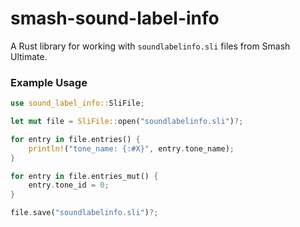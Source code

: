 # smash-sound-label-info

A Rust library for working with `soundlabelinfo.sli` files from Smash Ultimate.

### Example Usage

```rust
use sound_label_info::SliFile;

let mut file = SliFile::open("soundlabelinfo.sli")?;

for entry in file.entries() {
    println!("tone_name: {:#X}", entry.tone_name);
}

for entry in file.entries_mut() {
    entry.tone_id = 0;
}

file.save("soundlabelinfo.sli")?;
```
